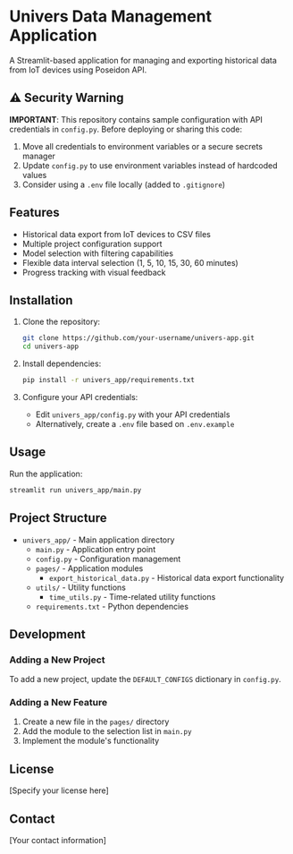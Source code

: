# Univers Data Management Application

A Streamlit-based application for managing and exporting historical data from IoT devices using Poseidon API.

## ⚠️ Security Warning

**IMPORTANT**: This repository contains sample configuration with API credentials in `config.py`. Before deploying or sharing this code:

1. Move all credentials to environment variables or a secure secrets manager
2. Update `config.py` to use environment variables instead of hardcoded values
3. Consider using a `.env` file locally (added to `.gitignore`)

## Features

- Historical data export from IoT devices to CSV files
- Multiple project configuration support
- Model selection with filtering capabilities
- Flexible data interval selection (1, 5, 10, 15, 30, 60 minutes)
- Progress tracking with visual feedback

## Installation

1. Clone the repository:
   ```bash
   git clone https://github.com/your-username/univers-app.git
   cd univers-app
   ```

2. Install dependencies:
   ```bash
   pip install -r univers_app/requirements.txt
   ```

3. Configure your API credentials:
   - Edit `univers_app/config.py` with your API credentials
   - Alternatively, create a `.env` file based on `.env.example`

## Usage

Run the application:
```bash
streamlit run univers_app/main.py
```

## Project Structure

- `univers_app/` - Main application directory
  - `main.py` - Application entry point
  - `config.py` - Configuration management
  - `pages/` - Application modules
    - `export_historical_data.py` - Historical data export functionality
  - `utils/` - Utility functions
    - `time_utils.py` - Time-related utility functions
  - `requirements.txt` - Python dependencies

## Development

### Adding a New Project

To add a new project, update the `DEFAULT_CONFIGS` dictionary in `config.py`.

### Adding a New Feature

1. Create a new file in the `pages/` directory
2. Add the module to the selection list in `main.py`
3. Implement the module's functionality

## License

[Specify your license here]

## Contact

[Your contact information] 